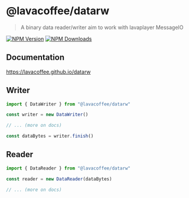 # @lavacoffee/datarw
> A binary data reader/writer aim to work with lavaplayer MessageIO

[![NPM Version](https://img.shields.io/npm/v/@lavacoffee/datarw.svg?maxAge=3600)](https://www.npmjs.com/package/@lavacoffee/datarw)
[![NPM Downloads](https://img.shields.io/npm/dt/@lavacoffee/datarw.svg?maxAge=3600)](https://www.npmjs.com/package/@lavacoffee/datarw)

## Documentation
https://lavacoffee.github.io/datarw

## Writer
```js
import { DataWriter } from "@lavacoffee/datarw"

const writer = new DataWriter()

// ... (more on docs)

const dataBytes = writer.finish()
```

## Reader
```js
import { DataReader } from "@lavacoffee/datarw"

const reader = new DataReader(dataBytes)

// ... (more on docs)
```

